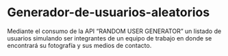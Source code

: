 # Generador-de-usuarios-aleatorios
Mediante el consumo de la API “RANDOM USER GENERATOR” un listado de usuarios simulando ser integrantes de un equipo de trabajo en donde se encontrará su fotografía y sus medios de contacto.
